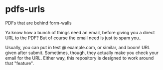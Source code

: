 # pdfs-urls
PDFs that are behind form-walls

Ya know how a bunch of things need an email, before giving you a direct URL to the PDF? But of course the email need is just to spam you..

Usually, you can put in test @ example.com, or similar, and boom! URL given after submit. Sometimes, though, they actually make you check your email for the URL. Either way, this repository is designed to work around that "feature".
